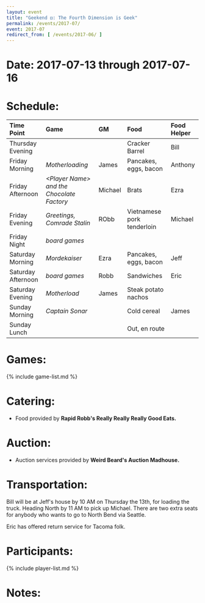 ```yaml
---
layout: event
title: "Geekend ⚃: The Fourth Dimension is Geek"
permalink: /events/2017-07/
event: 2017-07
redirect_from: [ /events/2017-06/ ]
---
```

# Date: 2017-07-13 through 2017-07-16

# Schedule:

| Time Point         | Game                                            | GM         | Food                                                          | Food Helper |
|:-------------------|:------------------------------------------------|:-----------|:--------------------------------------------------------------|:------------|
| Thursday Evening   |                                                 |            | Cracker Barrel                                                | Bill        |
| Friday Morning     | *Motherloading*                                 | James      | Pancakes, eggs, bacon                                         | Anthony     |
| Friday Afternoon   | *&lt;Player Name&gt; and the Chocolate Factory* | Michael    | Brats                                                         | Ezra        |
| Friday Evening     | *Greetings, Comrade Stalin*                     | RObb       | Vietnamese pork tenderloin                                    | Michael     |
| Friday Night       | *board games*                                   |            |                                                               |             |
| Saturday Morning   | *Mordekaiser*                                   | Ezra       | Pancakes, eggs, bacon                                         | Jeff        |
| Saturday Afternoon | *board games*                                   | Robb       | Sandwiches                                                    | Eric        |
| Saturday Evening   | *Motherload*                                    | James      | Steak potato nachos                                           |             |
| Sunday Morning     | *Captain Sonar*                                 |            | Cold cereal                                                   | James       |
| Sunday Lunch       |                                                 |            | Out, en route                                                 |             |

# Games:
{% include game-list.md %}

# Catering:
- Food provided by **Rapid Robb's Really Really Really Good Eats.**

# Auction:
- Auction services provided by **Weird Beard's Auction Madhouse.**

# Transportation:
Bill will be at Jeff's house by 10 AM on Thursday the 13th, for loading the truck.  Heading North by 11 AM to pick up Michael.  There are two extra seats for anybody who wants to go to North Bend via Seattle.

Eric has offered return service for Tacoma folk.

# Participants:
{% include player-list.md %}

# Notes: 

